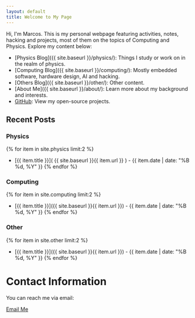 ```yaml
---
layout: default
title: Welcome to My Page
---
```


Hi, I'm Marcos. This is my personal webpage featuring activities, notes, hacking and projects, most of them on the topics of Computing and Physics. Explore my content below:

- [Physics Blog]({{ site.baseurl }}/physics/): Things I study or work on in the realm of physics.
- [Computing Blog]({{ site.baseurl }}/computing/): Mostly embedded software, hardware design, AI and hacking.
- [Others Blog]({{ site.baseurl }}/other/): Other content.
- [About Me]({{ site.baseurl }}/about/): Learn more about my background and interests.
- [GitHub](https://github.com/marc029github): View my open-source projects.

## Recent Posts

### Physics
{% for item in site.physics limit:2 %}
- [{{ item.title }}]( {{ site.baseurl }}{{ item.url }}  ) - {{ item.date | date: "%B %d, %Y" }}
{% endfor %}

### Computing
{% for item in site.computing limit:2 %}
- [{{ item.title }}]({{ site.baseurl }}{{ item.url }}) - {{ item.date | date: "%B %d, %Y" }}
{% endfor %}

### Other
{% for item in site.other limit:2 %}
- [{{ item.title }}]({{ site.baseurl }}{{ item.url }}) - {{ item.date | date: "%B %d, %Y" }}
{% endfor %}

# Contact Information

You can reach me via email:

[Email Me](mailto:fernanm2@proton.me)
